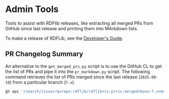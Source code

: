 # Admin Tools

Tools to assist with RDFlib releases, like extracting all merged PRs from GitHub since last release and printing them into MArkdown lists.

To make a release of RDFLib, see the [Developer's Guide](https://rdflib.readthedocs.io/en/latest/developers.html).

## PR Changelog Summary

An alternative to the `get_merged_prs.py` script is to use the GitHub CL to get the list of PRs and pipe it into the `pr_markdown.py` script. The following command retrieves the list of PRs merged since the last release (`2025-09-19`) from a particular branch (`7.x`).

```bash
gh api '/search/issues?q=repo:rdflib/rdflib+is:pr+is:merged+base:7.x+merged:>2025-10-24&per_page=100' | jq '{total_count, incomplete_results, items: [.items[] | {number, title, pull_request_merged_at: .pull_request.merged_at, pull_request_url: .pull_request.html_url, username: .user.login}]}' | poetry run python admin/pr_markdown.py
```
